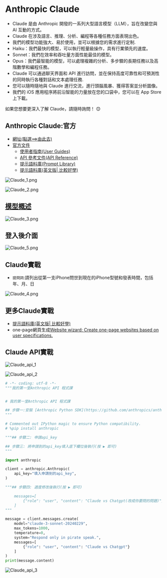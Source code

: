 # Anthropic Claude
- Claude 是由 Anthropic 開發的一系列大型語言模型（LLM），旨在改變您與 AI 互動的方式。
- Claude 在涉及語言、推理、分析、編程等各種任務方面表現出色。
- 我們的模型功能強大、易於使用，並可以根據您的需求進行定制.
- Haiku：我們最快的模型，可以執行輕量級操作，具有行業領先的速度。
- Sonnet：我們在效率和吞吐量方面性能最佳的模型。
- Opus：我們最智能的模型，可以處理複雜的分析、多步驟的長期任務以及高階數學和編程任務。
- Claude 可以通過聊天界面和 API 進行訪問，並在保持高度可靠性和可預測性的同時執行各種對話和文本處理任務.
- 您可以隨時隨地與 Claude 進行交流，進行頭腦風暴、獲得答案並分析圖像。
- 我們的 iOS 應用程序將前沿智能的力量放在您的口袋中，您可以在 App Store 上下載。

如果您想要更深入了解 Claude，請隨時詢問！ 😊

## Anthropic Claude:官方
- [網址(點選==>由此去)](https://www.anthropic.com/claude)
- [官方文件](https://docs.anthropic.com/zh-TW/docs/intro-to-claude)
  - [使用者指南(User Guides)](https://docs.anthropic.com/zh-TW/docs/intro-to-claude)
  - [API 參考文件(API Reference)](https://docs.anthropic.com/zh-TW/api/getting-started)
  - [提示語料庫(Prompt Library)](https://docs.anthropic.com/zh-TW/prompt-library/library)
  - [提示語料庫(英文版| 比較好學)](https://docs.anthropic.com/en/prompt-library/library)

![Claude_1.png](./pics/Claude_1.png)

![Claude_2.png](./pics/Claude_2.png)


## [模型概述](https://docs.anthropic.com/zh-TW/docs/models-overview)

![Claude_3.png](./pics/Claude_3.png)

## 登入後介面

![Claude_5.png](./pics/Claude_5.png)

## Claude實戰

- `提問詞`:請列出從第一支iPhone問世到現在的iPhone型號和發表時間，包括年、月、日 

![Claude_4.png](./pics/Claude_4.png)

## 更多Claude實戰
- [提示語料庫(英文版| 比較好學)](https://docs.anthropic.com/en/prompt-library/library)
- one-page網頁生成[Website wizard: Create one-page websites based on user specifications.](https://docs.anthropic.com/en/prompt-library/website-wizard)


## Claude API實戰

![Claude_api_1](./pics/Claude_api_1.png)

![Claude_api_2](./pics/Claude_api_2.png)

```python
# -*- coding: utf-8 -*-
"""我的第一堂Anthropic API 程式課


# 我的第一堂Anthropic API 程式課

## 步驟一:安裝 [Anthropic Python SDK](https://github.com/anthropics/anthropic-sdk-python).
"""

# Commented out IPython magic to ensure Python compatibility.
# %pip install anthropic

"""## 步驟二: 申請api_key

## 步驟三: 將申請到的api_key填入底下欄位後執行(按 ▶ 即可)
"""

import anthropic

client = anthropic.Anthropic(
    api_key="填入申請到的api_key",
)

"""## 步驟四: 適度修改後執行(按 ▶ 即可)

    messages=[
        {"role": "user", "content": "Claude vs Chatgpt(改成你要問的問題)"}
    ]
"""

message = client.messages.create(
    model="claude-3-sonnet-20240229",
    max_tokens=1000,
    temperature=0,
    system="Respond only in pirate speak.",
    messages=[
        {"role": "user", "content": "Claude vs Chatgpt"}
    ]
)
print(message.content)
```

![Claude_api_3](./pics/Claude_api_3.png)
